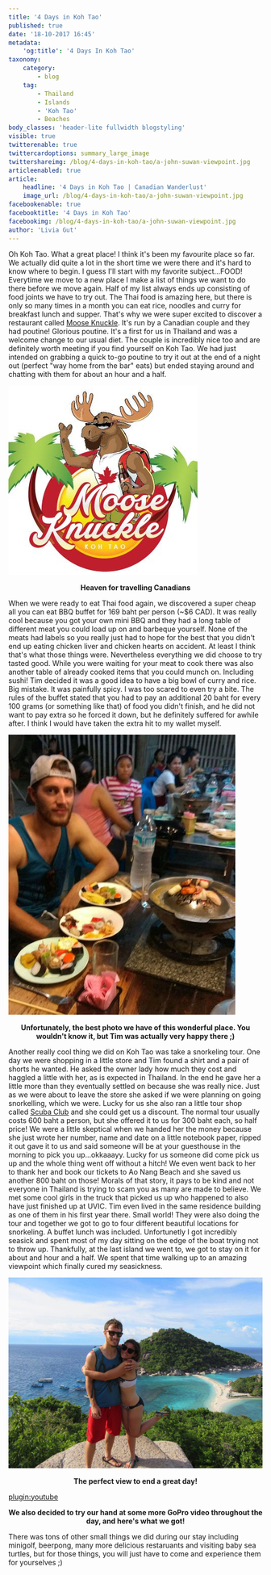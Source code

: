 ```yaml
---
title: '4 Days in Koh Tao'
published: true
date: '18-10-2017 16:45'
metadata:
    'og:title': '4 Days In Koh Tao'
taxonomy:
    category:
        - blog
    tag:
        - Thailand
        - Islands
        - 'Koh Tao'
        - Beaches
body_classes: 'header-lite fullwidth blogstyling'
visible: true
twitterenable: true
twittercardoptions: summary_large_image
twittershareimg: /blog/4-days-in-koh-tao/a-john-suwan-viewpoint.jpg
articleenabled: true
article:
    headline: '4 Days in Koh Tao | Canadian Wanderlust'
    image_url: /blog/4-days-in-koh-tao/a-john-suwan-viewpoint.jpg
facebookenable: true
facebooktitle: '4 Days in Koh Tao'
facebookimg: /blog/4-days-in-koh-tao/a-john-suwan-viewpoint.jpg
author: 'Livia Gut'
---
```


Oh Koh Tao. What a great place! I think it's been my favourite place so far. We actually did quite a lot in the short time we were there and it's hard to know where to begin. I guess I'll start with my favorite subject...FOOD! Everytime we move to a new place I make a list of things we want to do there before we move again. Half of my list always ends up consisting of food joints we have to try out. The Thai food is amazing here, but there is only so many times in a month you can eat rice, noodles and curry for breakfast lunch and supper. That's why we were super excited to discover a restaurant called [Moose Knuckle](https://www.facebook.com/MooseKnuckleKohTao?target=_blank). It's run by a Canadian couple and they had poutine! Glorious poutine. It's a first for us in Thailand and was a welcome change to our usual diet. The couple is incredibly nice too and are definitely worth meeting if you find yourself on Koh Tao. We had just intended on grabbing a quick to-go poutine to try it out at the end of a night out (perfect "way home from the bar" eats) but ended staying around and chatting with them for about an hour and a half. 

[![Moose Knuckle Logo](moose-knuckle-logo.jpg)](https://www.facebook.com/MooseKnuckleKohTao/?target=_blank)
<p style= "text-align: center"><b>Heaven for travelling Canadians</b></p> 

When we were ready to eat Thai food again, we discovered a super cheap all you can eat BBQ buffet for 169 baht per person (~$6 CAD). It was really cool because you got your own mini BBQ and they had a long table of different meat you could load up on and barbeque yourself. None of the meats had labels so you really just had to hope for the best that you didn't end up eating chicken liver and chicken hearts on accident. At least I think that's what those things were. Nevertheless everything we did choose to try tasted good. While you were waiting for your meat to cook there was also another table of already cooked items that you could munch on. Including sushi! Tim decided it was a good idea to have a big bowl of curry and rice. Big mistake. It was painfully spicy. I was too scared to even try a bite. The rules of the buffet stated that you had to pay an additional 20 baht for every 100 grams (or something like that) of food you didn't finish, and he did not want to pay extra so he forced it down, but he definitely suffered for awhile after. I think I would have taken the extra hit to my wallet myself.

![Koh Tao Buffet](koh-tao-buffet.jpg)
<p style= "text-align: center"><b>Unfortunately, the best photo we have of this wonderful place. You wouldn't know it, but Tim was actually very happy there ;) </b></p> 

Another really cool thing we did on Koh Tao was take a snorkeling tour. One day we were shopping in a little store and Tim found a shirt and a pair of shorts he wanted. He asked the owner lady how much they cost and haggled a little with her, as is expected in Thailand. In the end he gave her a little more than they eventually settled on because she was really nice. Just as we were about to leave the store she asked if we were planning on going snorkelling, which we were. Lucky for us she also ran a little tour shop called [Scuba Club](http://kohtaoscubaclub.com/?target=_blank) and she could get us a discount. The normal tour usually costs 600 baht a person, but she offered it to us for 300 baht each, so half price! We were a little skeptical when we handed her the money because she just wrote her number, name and date on a little notebook paper, ripped it out gave it to us and said someone will be at your guesthouse in the morning to pick you up...okkaaayy. Lucky for us someone did come pick us up and the whole thing went off without a hitch! We even went back to her to thank her and book our tickets to Ao Nang Beach and she saved us another 800 baht on those! Morals of that story, it pays to be kind and not everyone in Thailand is trying to scam you as many are made to believe. We met some cool girls in the truck that picked us up who happened to also have just finished up at UVIC. Tim even lived in the same residence building as one of them in his first year there. Small world! They were also doing the tour and together we got to go to four different beautiful locations for snorkeling. A buffet lunch was included. Unfortunetly I got incredibly seasick and spent most of my day sitting on the edge of the boat trying not to throw up. Thankfully, at the last island we went to, we got to stay on it for about and hour and a half. We spent that time walking up to an amazing viewpoint which finally cured my seasickness.

![Nang Yuan Island Viewpoint](nang-yuan-viewpoint.jpg)
<p style= "text-align: center"><b>The perfect view to end a great day!</b></p> 

[plugin:youtube](https://www.youtube.com/watch?v=WQsjNbBVOWU)
<p style= "text-align: center"><b>We also decided to try our hand at some more GoPro video throughout the day, and here's what we got!
</b></p> 

There was tons of other small things we did during our stay including minigolf, beerpong, many more delicious restaruants and visiting baby sea turtles, but for those things, you will just have to come and experience them for yourselves ;)  